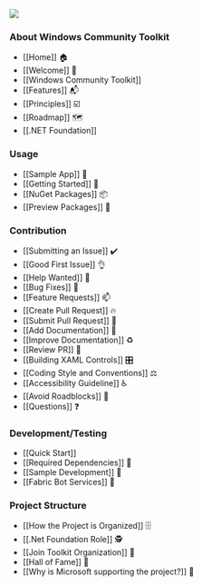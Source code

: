 ![](https://github.com/windows-toolkit/WindowsCommunityToolkit-design-assets/blob/master/Logos/windows_toolkit_sticker_4x4-1.png)

### About Windows Community Toolkit

* [[Home]] 🏠 
* [[Welcome]] 🙏
* [[Windows Community Toolkit]]
* [[Features]] 📬
* [[Principles]] ☑️
* [[Roadmap]] 🗺
* [[.NET Foundation]]

### Usage

* [[Sample App]] 📱
* [[Getting Started]] 🙌
* [[NuGet Packages]] 📦
* [[Preview Packages]] 🌙

### Contribution

* [[Submitting an Issue]] ✔️
* [[Good First Issue]] 👌
* [[Help Wanted]] 🙋
* [[Bug Fixes]] 🐛
* [[Feature Requests]] 📫
* [[Create Pull Request]] 🔥
* [[Submit Pull Request]] 🚀
* [[Add Documentation]] 📝
* [[Improve Documentation]] ♻️
* [[Review PR]] 📖
* [[Building XAML Controls]] 🎛
* [[Coding Style and Conventions]] ⚖
* [[Accessibility Guideline]] ♿
* [[Avoid Roadblocks]] 🚧
* [[Questions]] ❓

### Development/Testing

* [[Quick Start]]
* [[Required Dependencies]] 📌
* [[Sample Development]] 📱
* [[Fabric Bot Services]] 🤖

### Project Structure

* [[How the Project is Organized]] 🗄️
* [[.Net Foundation Role]] 🕵
* [[Join Toolkit Organization]] 🚪
* [[Hall of Fame]] 👑
* [[Why is Microsoft supporting the project?]] 🤝
